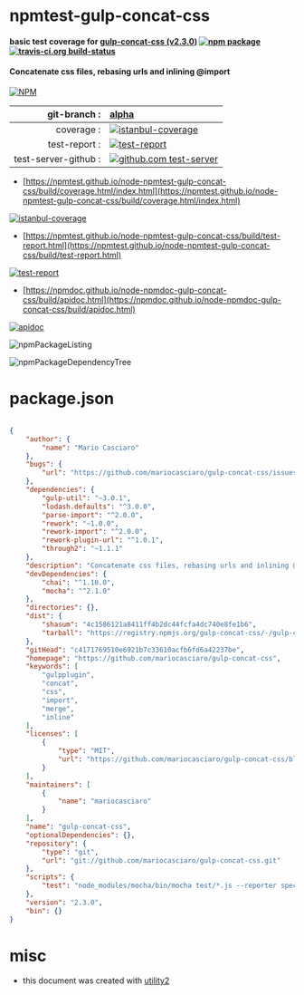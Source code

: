 # npmtest-gulp-concat-css

#### basic test coverage for  [gulp-concat-css (v2.3.0)](https://github.com/mariocasciaro/gulp-concat-css)  [![npm package](https://img.shields.io/npm/v/npmtest-gulp-concat-css.svg?style=flat-square)](https://www.npmjs.org/package/npmtest-gulp-concat-css) [![travis-ci.org build-status](https://api.travis-ci.org/npmtest/node-npmtest-gulp-concat-css.svg)](https://travis-ci.org/npmtest/node-npmtest-gulp-concat-css)

#### Concatenate css files, rebasing urls and inlining @import

[![NPM](https://nodei.co/npm/gulp-concat-css.png?downloads=true&downloadRank=true&stars=true)](https://www.npmjs.com/package/gulp-concat-css)

| git-branch : | [alpha](https://github.com/npmtest/node-npmtest-gulp-concat-css/tree/alpha)|
|--:|:--|
| coverage : | [![istanbul-coverage](https://npmtest.github.io/node-npmtest-gulp-concat-css/build/coverage.badge.svg)](https://npmtest.github.io/node-npmtest-gulp-concat-css/build/coverage.html/index.html)|
| test-report : | [![test-report](https://npmtest.github.io/node-npmtest-gulp-concat-css/build/test-report.badge.svg)](https://npmtest.github.io/node-npmtest-gulp-concat-css/build/test-report.html)|
| test-server-github : | [![github.com test-server](https://npmtest.github.io/node-npmtest-gulp-concat-css/GitHub-Mark-32px.png)](https://npmtest.github.io/node-npmtest-gulp-concat-css/build/app/index.html) | | build-artifacts : | [![build-artifacts](https://npmtest.github.io/node-npmtest-gulp-concat-css/glyphicons_144_folder_open.png)](https://github.com/npmtest/node-npmtest-gulp-concat-css/tree/gh-pages/build)|

- [https://npmtest.github.io/node-npmtest-gulp-concat-css/build/coverage.html/index.html](https://npmtest.github.io/node-npmtest-gulp-concat-css/build/coverage.html/index.html)

[![istanbul-coverage](https://npmtest.github.io/node-npmtest-gulp-concat-css/build/screenCapture.buildCi.browser.%252Ftmp%252Fbuild%252Fcoverage.lib.html.png)](https://npmtest.github.io/node-npmtest-gulp-concat-css/build/coverage.html/index.html)

- [https://npmtest.github.io/node-npmtest-gulp-concat-css/build/test-report.html](https://npmtest.github.io/node-npmtest-gulp-concat-css/build/test-report.html)

[![test-report](https://npmtest.github.io/node-npmtest-gulp-concat-css/build/screenCapture.buildCi.browser.%252Ftmp%252Fbuild%252Ftest-report.html.png)](https://npmtest.github.io/node-npmtest-gulp-concat-css/build/test-report.html)

- [https://npmdoc.github.io/node-npmdoc-gulp-concat-css/build/apidoc.html](https://npmdoc.github.io/node-npmdoc-gulp-concat-css/build/apidoc.html)

[![apidoc](https://npmdoc.github.io/node-npmdoc-gulp-concat-css/build/screenCapture.buildCi.browser.%252Ftmp%252Fbuild%252Fapidoc.html.png)](https://npmdoc.github.io/node-npmdoc-gulp-concat-css/build/apidoc.html)

![npmPackageListing](https://npmtest.github.io/node-npmtest-gulp-concat-css/build/screenCapture.npmPackageListing.svg)

![npmPackageDependencyTree](https://npmtest.github.io/node-npmtest-gulp-concat-css/build/screenCapture.npmPackageDependencyTree.svg)



# package.json

```json

{
    "author": {
        "name": "Mario Casciaro"
    },
    "bugs": {
        "url": "https://github.com/mariocasciaro/gulp-concat-css/issues"
    },
    "dependencies": {
        "gulp-util": "~3.0.1",
        "lodash.defaults": "^3.0.0",
        "parse-import": "^2.0.0",
        "rework": "~1.0.0",
        "rework-import": "^2.0.0",
        "rework-plugin-url": "^1.0.1",
        "through2": "~1.1.1"
    },
    "description": "Concatenate css files, rebasing urls and inlining @import",
    "devDependencies": {
        "chai": "^1.10.0",
        "mocha": "^2.1.0"
    },
    "directories": {},
    "dist": {
        "shasum": "4c1586121a8411ff4b2dc44fcfa4dc740e8fe1b6",
        "tarball": "https://registry.npmjs.org/gulp-concat-css/-/gulp-concat-css-2.3.0.tgz"
    },
    "gitHead": "c4171769510e6921b7c33610acfb6fd6a42237be",
    "homepage": "https://github.com/mariocasciaro/gulp-concat-css",
    "keywords": [
        "gulpplugin",
        "concat",
        "css",
        "import",
        "merge",
        "inline"
    ],
    "licenses": [
        {
            "type": "MIT",
            "url": "https://github.com/mariocasciaro/gulp-concat-css/blob/master/LICENSE"
        }
    ],
    "maintainers": [
        {
            "name": "mariocasciaro"
        }
    ],
    "name": "gulp-concat-css",
    "optionalDependencies": {},
    "repository": {
        "type": "git",
        "url": "git://github.com/mariocasciaro/gulp-concat-css.git"
    },
    "scripts": {
        "test": "node_modules/mocha/bin/mocha test/*.js --reporter spec"
    },
    "version": "2.3.0",
    "bin": {}
}
```



# misc
- this document was created with [utility2](https://github.com/kaizhu256/node-utility2)
